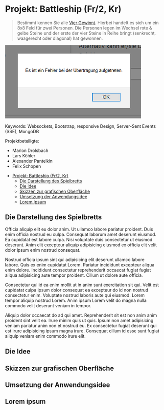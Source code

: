 # Projekt: Battleship (Fr/2, Kr)

> Bestimmt kennen Sie alle [Vier Gewinnt](https://de.wikipedia.org/wiki/Vier_gewinnt). Hierbei handelt es sich um ein 8x8 Feld für zwei Personen. Die Personen legen im Wechsel rote & gelbe Steine und der erste der vier Steine in Reihe bringt (senkrecht, waagerecht oder diagonal) hat gewonnen.

![Screenshot](Screenshot.png)

Keywords: Websockets, Bootstrap, responsive Design, Server-Sent Events (SSE), MongoDB

Projektbeteiligte:

* Marlon Drolsbach
* Lars Köhler
* Alexander Pantelkin
* Felix Schopen

- [Projekt: Battleship (Fr/2, Kr)](#projekt-battleship-fr2-kr)
  - [Die Darstellung des Spielbretts](#die-darstellung-des-spielbretts)
  - [Die Idee](#die-idee)
  - [Skizzen zur grafischen Oberfläche](#skizzen-zur-grafischen-oberfl%C3%A4che)
  - [Umsetzung der Anwendungsidee](#umsetzung-der-anwendungsidee)
  - [Lorem ipsum](#lorem-ipsum)


## Die Darstellung des Spielbretts

Officia aliquip elit eu dolor anim. Ut ullamco labore pariatur proident. Duis enim officia nostrud eu culpa. Consequat laborum amet deserunt eiusmod. Ea cupidatat est labore culpa. Nisi voluptate duis consectetur ut eiusmod deserunt. Anim elit excepteur aliquip adipisicing eiusmod ex officia elit velit dolor ipsum enim nostrud consequat.

Nostrud officia ipsum sint qui adipisicing elit deserunt ullamco labore labore. Quis ex enim cupidatat Lorem. Pariatur incididunt excepteur aliqua enim dolore. Incididunt consectetur reprehenderit occaecat fugiat fugiat aliqua adipisicing aute tempor proident. Cillum ut dolore aute officia.

Consectetur qui id ea enim mollit ut in anim sunt exercitation sit qui. Velit est cupidatat culpa ipsum dolor consequat ea excepteur do id non nostrud consectetur enim. Voluptate nostrud laboris aute qui eiusmod. Lorem tempor aliquip nostrud Lorem. Anim ipsum Lorem velit do magna nulla commodo velit deserunt veniam in tempor.

Aliquip dolor occaecat do ad qui amet. Reprehenderit sit est non anim anim proident sint velit ea. Irure minim quis ut quis. Ipsum non amet adipisicing veniam pariatur anim non et nostrud eu. Ex consectetur fugiat deserunt qui est irure adipisicing ipsum magna irure. Consequat cillum id esse sunt fugiat aliquip veniam enim commodo irure elit.

## Die Idee


## Skizzen zur grafischen Oberfläche


## Umsetzung der Anwendungsidee


## Lorem ipsum


